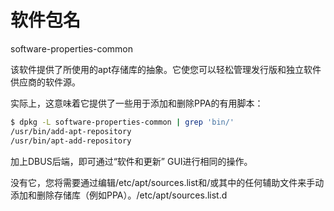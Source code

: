 # 软件包名
software-properties-common

该软件提供了所使用的apt存储库的抽象。它使您可以轻松管理发行版和独立软件供应商的软件源。

实际上，这意味着它提供了一些用于添加和删除PPA的有用脚本：
```bash
$ dpkg -L software-properties-common | grep 'bin/'
/usr/bin/add-apt-repository
/usr/bin/apt-add-repository
```
加上DBUS后端，即可通过“软件和更新” GUI进行相同的操作。

没有它，您将需要通过编辑/etc/apt/sources.list和/或其中的任何辅助文件来手动添加和删除存储库（例如PPA）。/etc/apt/sources.list.d